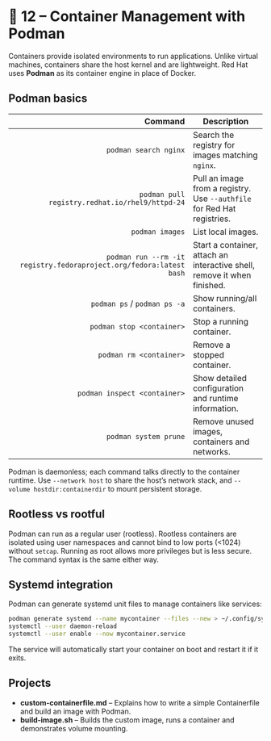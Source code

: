 # 📁 12 – Container Management with Podman

Containers provide isolated environments to run applications.  Unlike virtual machines, containers share the host kernel and are lightweight.  Red Hat uses **Podman** as its container engine in place of Docker.

## Podman basics

| Command | Description |
|-------:|-------------|
| `podman search nginx` | Search the registry for images matching `nginx`. |
| `podman pull registry.redhat.io/rhel9/httpd-24` | Pull an image from a registry.  Use `--authfile` for Red Hat registries. |
| `podman images` | List local images. |
| `podman run --rm -it registry.fedoraproject.org/fedora:latest bash` | Start a container, attach an interactive shell, remove it when finished. |
| `podman ps` / `podman ps -a` | Show running/all containers. |
| `podman stop <container>` | Stop a running container. |
| `podman rm <container>` | Remove a stopped container. |
| `podman inspect <container>` | Show detailed configuration and runtime information. |
| `podman system prune` | Remove unused images, containers and networks. |

Podman is daemonless; each command talks directly to the container runtime.  Use `--network host` to share the host’s network stack, and `--volume hostdir:containerdir` to mount persistent storage.

## Rootless vs rootful

Podman can run as a regular user (rootless).  Rootless containers are isolated using user namespaces and cannot bind to low ports (<1024) without `setcap`.  Running as root allows more privileges but is less secure.  The command syntax is the same either way.

## Systemd integration

Podman can generate systemd unit files to manage containers like services:

```bash
podman generate systemd --name mycontainer --files --new > ~/.config/systemd/user/mycontainer.service
systemctl --user daemon-reload
systemctl --user enable --now mycontainer.service
```

The service will automatically start your container on boot and restart it if it exits.

## Projects

- **custom-containerfile.md** – Explains how to write a simple Containerfile and build an image with Podman.
- **build-image.sh** – Builds the custom image, runs a container and demonstrates volume mounting.